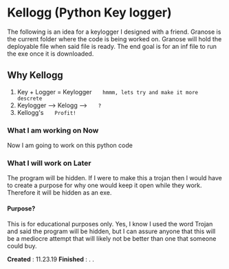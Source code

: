# Kellogg (Python Key logger)

The following is an idea for a keylogger I designed with a friend. Granose is the current folder where the code is being worked on. Granose will hold the deployable file when said file is ready. The end goal is for an inf file to run the exe once it is downloaded. 

## Why Kellogg
1. Key + Logger = Keylogger
```   hmmm, lets try and make it more descrete```
2. Keylogger --> Kelogg -->
```   ?```
3. Kellogg's
```   Profit!```

### What I am working on Now
Now I am going to work on this python code

### What I will work on Later
The program will be hidden. If I were to make this a trojan then I would have to create a purpose for why one would keep it open while they work. Therefore it will be hidden as an exe. 


#### Purpose?
This is for educational purposes only. Yes, I know I used the word Trojan and said the program will be hidden, but I can assure anyone that this will be a mediocre attempt that will likely not be better than one that someone could buy. 


__Created__ : 11.23.19
__Finished__ :  .  .


